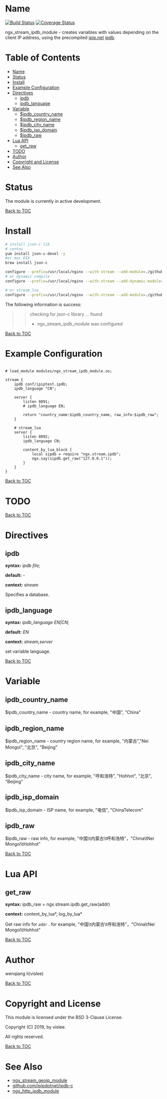Name
====


[![Build Status](https://travis-ci.org/vislee/ngx_stream_ipdb_module.svg?branch=master)](https://travis-ci.org/vislee/ngx_stream_ipdb_module)
[![Coverage Status](https://coveralls.io/repos/github/vislee/ngx_stream_ipdb_module/badge.svg?branch=master)](https://coveralls.io/github/vislee/ngx_stream_ipdb_module?branch=master)

ngx_stream_ipdb_module - creates variables with values depending on the client IP address, using the precompiled [ipip.net](https://www.ipip.net) [ipdb](https://www.ipip.net/ipdb/test).


Table of Contents
=================
* [Name](#name)
* [Status](#status)
* [Install](#install)
* [Example Configuration](#example-configuration)
* [Directives](#directives)
    * [ipdb](#ipdb)
    * [ipdb_language](#ipdb_language)
* [Variable](#variable)
    * [$ipdb_country_name](#ipdb_country_name)
    * [$ipdb_region_name](#ipdb_region_name)
    * [$ipdb_city_name](#ipdb_city_name)
    * [$ipdb_isp_domain](#ipdb_isp_domain)
    * [$ipdb_raw](#ipdb_raw)
* [Lua API](#lua_api)
    * [get_raw](#get_raw)
* [TODO](#todo)
* [Author](#author)
* [Copyright and License](#copyright-and-license)
* [See Also](#see-also)


Status
======
The module is currently in active development.

[Back to TOC](#table-of-contents)

Install
=======

```sh
# install json-c lib
# centos
yum install json-c-devel -y
#or mac OSX
brew install json-c

configure --prefix=/usr/local/nginx --with-stream --add-module=./github.com/vislee/ngx_stream_ipdb_module
# or dynamic compile
configure --prefix=/usr/local/nginx --with-stream --add-dynamic-module=./github.com/vislee/ngx_stream_ipdb_module --with-compat

# or stream_lua
configure --prefix=/usr/local/nginx --with-stream --add-module=./github.com/openresty/stream-lua-nginx-module/ --add-module=./github.com/vislee/ngx_stream_ipdb_module --with-cc-opt='-I ./github.com/openresty/stream-lua-nginx-module/src'
```

The following information is success:

 >> checking for json-c library ... found
 >>  + ngx_stream_ipdb_module was configured


[Back to TOC](#table-of-contents)

Example Configuration
====================

```nginx

# load_module modules/ngx_stream_ipdb_module.so;

stream {
    ipdb conf/ipiptest.ipdb;
    ipdb_language "CN";

    server {
        listen 8091;
        # ipdb_language EN;

        return "country_name:$ipdb_country_name, raw_info:$ipdb_raw";
    }

    # stream_lua
    server {
        listen 8092;
        ipdb_language CN;

        content_by_lua_block {
            local sipdb = require "ngx.stream.ipdb";
            ngx.say(sipdb.get_raw("127.0.0.1"));
        }
    }
}

```

[Back to TOC](#table-of-contents)

TODO
==========

[Back to TOC](#table-of-contents)

Directives
==========

ipdb
----
**syntax:** *ipdb file;*

**default:** *-*

**context:** *stream*

Specifies a database.

ipdb_language
-------------
**syntax:** *ipdb_language EN|CN;*

**default:** *EN*

**context:** *stream,server*

set variable language.


[Back to TOC](#table-of-contents)


Variable
========

ipdb_country_name
----------------

$ipdb_country_name - country name, for example, "中国", "China"

ipdb_region_name
----------------

$ipdb_region_name - country region name, for example, "内蒙古","Nei Mongol", "北京", "Beijing"

ipdb_city_name
--------------

$ipdb_city_name - city name, for example, "呼和浩特", "Hohhot", "北京", "Beijing"

ipdb_isp_domain
---------------

$ipdb_isp_domain - ISP name, for example, "电信", "ChinaTelecom"

ipdb_raw
--------

$ipdb_raw - raw info, for example, "中国\t内蒙古\t呼和浩特"，"China\tNei Mongol\tHohhot"


[Back to TOC](#table-of-contents)


Lua API
========

get_raw
-------

**syntax:** ipdb_raw = ngx.stream.ipdb.get_raw(addr)

**context:** content_by_lua*, log_by_lua*

Get raw info for `addr` . for example, "中国\t内蒙古\t呼和浩特"，"China\tNei Mongol\tHohhot"


[Back to TOC](#table-of-contents)

Author
======

wenqiang li(vislee)

[Back to TOC](#table-of-contents)

Copyright and License
=====================

This module is licensed under the BSD 3-Clause License.

Copyright (C) 2019, by vislee.

All rights reserved.

[Back to TOC](#table-of-contents)


See Also
========

+ [ngx_stream_geoip_module](http://nginx.org/en/docs/stream/ngx_stream_geoip_module.html)
+ [github.com/ipipdotnet/ipdb-c](https://github.com/ipipdotnet/ipdb-c)
+ [ngx_http_ipdb_module](https://github.com/vislee/ngx_http_ipdb_module)
